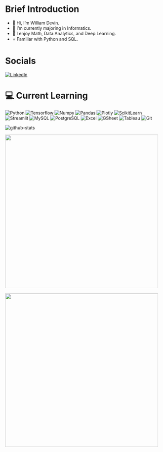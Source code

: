 # Brief Introduction
- 👋 Hi, I’m William Devin.
- 🌱 I’m currently majoring in Informatics.
- 👀 I enjoy Math, Data Analytics, and Deep Learning.
- ⭐ Familiar with Python and SQL.

# Socials
[![LinkedIn](https://img.shields.io/badge/LinkedIn-0077B5?style=for-the-badge&logo=linkedin&logoColor=white)](https://www.linkedin.com/in/william-devin-septianus-pranggono-292206231/)

# 💻 Current Learning
![Python](https://img.shields.io/badge/Python-FFD43B?style=for-the-badge&logo=python&logoColor=blue) ![Tensorflow](https://img.shields.io/badge/TensorFlow-FF6F00?style=for-the-badge&logo=tensorflow&logoColor=white) ![Numpy](https://img.shields.io/badge/Numpy-777BB4?style=for-the-badge&logo=numpy&logoColor=white) ![Pandas](https://img.shields.io/badge/Pandas-2C2D72?style=for-the-badge&logo=pandas&logoColor=white) ![Plotly](https://img.shields.io/badge/Plotly-239120?style=for-the-badge&logo=plotly&logoColor=white) ![ScikitLearn](https://img.shields.io/badge/scikit_learn-F7931E?style=for-the-badge&logo=scikit-learn&logoColor=white) ![Streamlit](https://img.shields.io/badge/Streamlit-FF4B4B?style=for-the-badge&logo=Streamlit&logoColor=white) ![MySQL](https://img.shields.io/badge/MySQL-005C84?style=for-the-badge&logo=mysql&logoColor=white) ![PostgreSQL](https://img.shields.io/badge/PostgreSQL-316192?style=for-the-badge&logo=postgresql&logoColor=white) ![Excel](https://img.shields.io/badge/Microsoft_Excel-217346?style=for-the-badge&logo=microsoft-excel&logoColor=white) ![GSheet](https://img.shields.io/badge/Google%20Sheets-34A853?style=for-the-badge&logo=google-sheets&logoColor=white) ![Tableau](https://img.shields.io/badge/Tableau-E97627?style=for-the-badge&logo=Tableau&logoColor=white) ![Git](https://img.shields.io/badge/GIT-E44C30?style=for-the-badge&logo=git&logoColor=white)

![github-stats](https://github-readme-streak-stats.herokuapp.com/?user=WilliamDevin23)
<p align="left">
<a href="https://github.com/WilliamDevin23">
  <img width="495em" src="https://github-readme-stats-eight-theta.vercel.app/api?username=WilliamDevin23&show_icons=true&theme=algolia&include_all_commits=true&count_private=true"/><br><br>
  <img width="495em" src="https://github-readme-stats-eight-theta.vercel.app/api/top-langs/?username=WilliamDevin23&layout=compact&langs_count=8&theme=algolia"/>
</a>
</p>

<!---
WilliamDevin23/WilliamDevin23 is a ✨ special ✨ repository because its `README.md` (this file) appears on your GitHub profile.
You can click the Preview link to take a look at your changes.
--->

